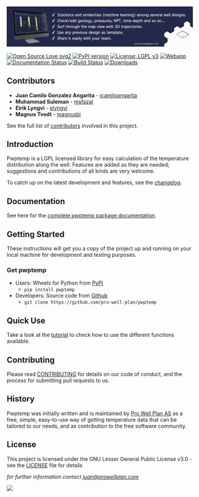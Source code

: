[![Cover](https://github.com/pro-well-plan/opensource_apps/raw/master/resources/pwp-bgd.gif)](https://prowellplan.com)

[![Open Source Love svg2](https://badges.frapsoft.com/os/v2/open-source.svg?v=103)](https://github.com/pro-well-plan/pwptemp/blob/master/LICENSE.md)
[![PyPI version](https://badge.fury.io/py/pwptemp.svg)](https://badge.fury.io/py/pwptemp)
[![License: LGPL v3](https://img.shields.io/badge/License-LGPL_v3-blue.svg)](https://www.gnu.org/licenses/lgpl-3.0)
[![Webapp](https://img.shields.io/badge/WebApp-On-green.svg)](https://share.streamlit.io/jcamiloangarita/opensource_apps/app.py)
[![Documentation Status](https://readthedocs.org/projects/pwptemp/badge/?version=latest)](http://pwptemp.readthedocs.io/?badge=latest)
[![Build Status](https://www.travis-ci.com/pro-well-plan/pwptemp.svg?branch=master)](https://www.travis-ci.com/pro-well-plan/pwptemp)
[![Downloads](https://pepy.tech/badge/pwptemp)](https://pepy.tech/project/pwptemp)

## Contributors

* **Juan Camilo Gonzalez Angarita** - [jcamiloangarita](https://github.com/jcamiloangarita)
* **Muhammad Suleman** - [msfazal](https://github.com/msfazal)
* **Eirik Lyngvi** - [elyngvi](https://github.com/elyngvi)
* **Magnus Tvedt** - [magnusbj](https://github.com/magnusbj)

See the full list of [contributors](https://github.com/pro-well-plan/pwptemp/graphs/contributors) involved in this project.

## Introduction
Pwptemp is a LGPL licensed library for easy calculation of the
temperature distribution along the well. Features are added as they
are needed; suggestions and contributions of all kinds are very welcome.

To catch up on the latest development and features, see the [changelog](CHANGELOG.md).

## Documentation

See here for the [complete pwptemp package documentation](https://pwptemp.readthedocs.io/en/latest/).

## Getting Started

These instructions will get you a copy of the project up and running on your local machine for development and testing purposes.

### Get pwptemp

* Users: Wheels for Python from [PyPI](https://pypi.python.org/pypi/pwptemp/) 
    * `pip install pwptemp`
* Developers: Source code from [Github](https://github.com/pro-well-plan/pwptemp)
    * `git clone https://github.com/pro-well-plan/pwptemp`

## Quick Use

Take a look at the [tutorial](https://github.com/pro-well-plan/pwptemp/blob/master/Tutorial.md)
to check how to use the different functions available. 
    
## Contributing

Please read [CONTRIBUTING](CONTRIBUTING.md) for details on our code of conduct, and the process for submitting pull requests to us.

## History ##
Pwptemp was initially written and is maintained by [Pro Well Plan
AS](http://www.prowellplan.com/) as a free, simple, easy-to-use way of getting
temperature data that can be tailored to our needs, and as contribution to the
free software community.

## License

This project is licensed under the GNU Lesser General Public License v3.0 - see the [LICENSE](LICENSE.md) file for details


*for further information contact juan@prowellplan.com*

![](https://user-images.githubusercontent.com/52009346/69100304-2eb3e800-0a5d-11ea-9a3a-8e502af2120b.png)
